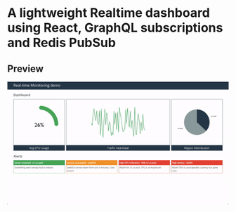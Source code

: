 # A lightweight Realtime dashboard using React, GraphQL subscriptions and Redis PubSub

## Preview

![Preview](demo.gif)